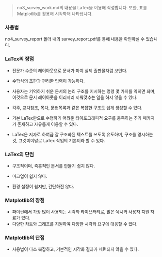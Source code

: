 > no3_survey_work.md의 내용을 LaTex을 이용해 작성합니다. 또한, 표를 Matplotlib를 활용해 시각화해 나타냅니다.

### 사용법
no4_survey_report 폴더 내의 survey_report.pdf를 통해 내용을 확인하실 수 있습니다.

### LaTex의 장점
- 전문가 수준의 레이아웃으로 문서가 마치 실제 출판물처럼 보인다.
 
- 수학식의 조판과 편리한 입력이 가능하다.

- 사용자는 기억하기 쉬운 문서의 논리 구조를 지시하는 명령 몇 가지를 익히면 되며, 이것으로 문서 레이아웃을 이리저리 끼워맞추는 일을 하지 않을 수 있다.

- 각주, 교차참조, 목차, 문헌목록과 같은 복잡한 구조도 쉽게 생성할 수 있다.  

- 기본 LaTex만으로 수행하기 어려운 타이포그래피적 요구를 충족하는 추가 패키지가 존재하고 자유롭게 이용할 수 있다.

- LaTex은 저자로 하여금 잘 구조화된 텍스트를 쓰도록 유도하며, 구조를 명시하는 것, 그것이야말로 LaTex 작업의 기본이라 할 수 있다.

### LaTex의 단점 
- 구조적이며, 즉흥적인 문서를 만들기 쉽지 않다.

- 마크업이 쉽지 않다.

- 환경 설정이 쉽지만, 간단하진 않다. 

### Matplotlib의 장점
- 파이썬에서 가장 많이 사용되는 시각화 라이브러리로, 많은 예시와 사용자 지원 자료가 있다. 
- 다양한 차트와 그래프를 지원하여 다양한 시각화 요구에 대응할 수 있다.

### Matplotlib의 단점
- 사용법이 다소 복잡하고, 기본적인 시각화 결과가 세련되지 않을 수 있다.